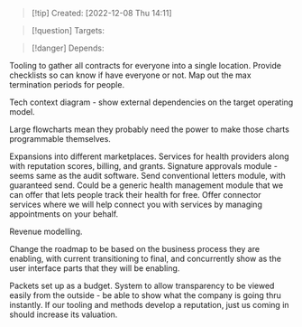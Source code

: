 >[!tip] Created: [2022-12-08 Thu 14:11]

>[!question] Targets: 

>[!danger] Depends: 

Tooling to gather all contracts for everyone into a single location.  Provide checklists so can know if have everyone or not.  Map out the max termination periods for people.

Tech context diagram - show external dependencies on the target operating model.

Large flowcharts mean they probably need the power to make those charts programmable themselves.

Expansions into different marketplaces.
Services for health providers along with reputation scores, billing, and grants.
Signature approvals module - seems same as the audit software.
Send conventional letters module, with guaranteed send.
Could be a generic health management module that we can offer that lets people track their health for free.
Offer connector services where we will help connect you with services by managing appointments on your behalf.

Revenue modelling.

Change the roadmap to be based on the business process they are enabling, with current transitioning to final, and concurrently show as the user interface parts that they will be enabling.

Packets set up as a budget.
System to allow transparency to be viewed easily from the outside - be able to show what the company is going thru instantly.
If our tooling and methods develop a reputation, just us coming in should increase its valuation.